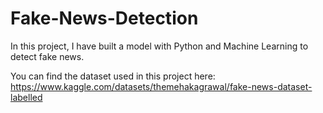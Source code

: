 # Fake-News-Detection
In this project, I have built a model with Python and Machine Learning to detect fake news.

You can find the dataset used in this project here: https://www.kaggle.com/datasets/themehakagrawal/fake-news-dataset-labelled
